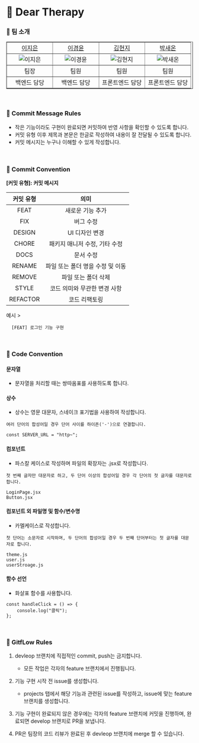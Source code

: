 # <span id="top">📃 Dear Therapy</span>

### 👀 팀 소개
<table border="1" cellspacing="0" cellpadding="0" width="100%">
    <tr>
        <td width="25%" align="center"><a href="https://github.com/leeeeejieun">이지은</a></td>
        <td width="25%" align="center"><a href="https://github.com/two0627">이경윤</a></td>
        <td width="25%" align="center"><a href="https://github.com/HJK013">김현지</a></td>
        <td width="25%" align="center"><a href="https://github.com/PSO01">박새온</a></td>
    </tr>
    <tr>
        <td align="center"><img src="https://github.com/leeeeejieun.png" alt="이지은"></td>
        <td align="center"><img src="https://github.com/two0627.png" alt="이경윤"></td>
        <td align="center"><img src="https://github.com/HJK013.png" alt="김현지"></td>
        <td align="center"><img src="https://github.com/PSO01.png" alt="박새온"></td>
    </tr>
    <tr>
        <td align="center">팀장</td>
        <td align="center">팀원</td>
        <td align="center">팀원</td>
        <td align="center">팀원</td>
    </tr>
    <tr>
        <td align="center">백엔드 담당</td>
        <td align="center">백엔드 담당</td>
        <td align="center">프론트엔드 담당</td>
        <td align="center">프론트엔드 담당</td>
    </tr>
</table>

<br>

### 📢 Commit Message Rules

- 작은 기능이라도 구현이 완료되면 커밋하여 반영 사항을 확인할 수 있도록 합니다.
- 커밋 유형 이후 제목과 본문은 한글로 작성하여 내용이 잘 전달될 수 있도록 합니다.
- 커밋 메시지는 누구나 이해할 수 있게 작성합니다.


<br>

### 📌 Commit Convention

**[커밋 유형]: 커밋 메시지**

| 커밋 유형 |                       의미                        |
| :-------: | :-----------------------------------------------: |
|   FEAT    |             새로운 기능 추가                       |
|    FIX    |                 버그 수정                          |
|   DESIGN   |                UI 디자인 변경                     |
|   CHORE   |           패키지 매니저 수정, 기타 수정             |
|   DOCS    |                 문서 수정                          |
|  RENAME   |         파일 또는 폴더 명을 수정 및 이동            |
|  REMOVE   |            파일 또는 폴더 삭제                     |
|   STYLE   |          코드 의미와 무관한 변경 사항               |
| REFACTOR  |               코드 리팩토링                        |

예시 >

```
  [FEAT] 로그인 기능 구현 
```


<br>

### 📌 Code Convention
#### 문자열
- 문자열을 처리할 때는 쌍따옴표를 사용하도록 합니다.

#### 상수
- 상수는 영문 대문자, 스네이크 표기법을 사용하여 작성합니다.
```
여러 단어의 합성어일 경우 단어 사이를 하이픈('-')으로 연결합니다.

const SERVER_URL = "http~"; 
```

#### 컴포넌트
- 파스칼 케이스로 작성하며 파일의 확장자는 .jsx로 작성합니다.
```
첫 번째 글자만 대문자로 하고, 두 단어 이상의 합성어일 경우 각 단어의 첫 글자를 대문자로 합니다.

LoginPage.jsx
Button.jsx
```

#### 컴포넌트 외 파일명 및 함수/변수명
- 카멜케이스로 작성합니다.
```
첫 단어는 소문자로 시작하며, 두 단어의 합성어일 경우 두 번째 단어부터는 첫 글자를 대문자로 합니다.

theme.js
user.js
userStroage.js
```

#### 함수 선언
- 화살표 함수를 사용합니다.
```
const handleClick = () => {
    console.log("클릭");
};
```

<br>

### 📌 GitfLow Rules
1. devleop 브랜치에 직접적인 commit, push는 금지합니다.
   - 모든 작업은 각자의 feature 브랜치에서 진행됩니다.
     
2. 기능 구현 시작 전 issue를 생성합니다.
   - projects 탭에서 해당 기능과 관련된 issue를 작성하고, issue에 맞는 feature 브랜치를 생성합니다.
  
3. 기능 구현이 완료되지 않은 경우에는 각자의 feature 브랜치에 커밋을 진행하며, 완료되면 develop 브랜치로 PR을 보냅니다.
  
4. PR은 팀장의 코드 리뷰가 완료된 후 devleop 브랜치에 merge 할 수 있습니다.  


<br>
